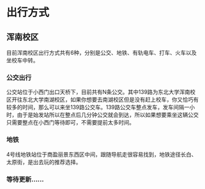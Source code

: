 # 出行方式
## 浑南校区
目前浑南校区出行方式共有6种，分别是公交、地铁、有轨电车、打车、火车以及坐校车中转。
### 公交出行
公交站位于小西门出口天桥下，目前共有N条公交。其中139路为东北大学浑南校区开往东北大学南湖校区，如果你想要去南湖校区但是没有赶上校车，你又恰巧有较多的时间，那么可以来坐139路公交车。139路公交车整点发车，发车间隔一小时，由于是始发站所以在整点后几分钟公交就会到达，所以如果想要乘坐这辆公交只需要整点在小西门等待即可，不需要提前太多时间。

### 地铁
4号线地铁站位于商盈丽景东西区中间，跟随导航走很容易找到，地铁途径长白、太原街，是出去玩的推荐选择。
<!-- ### 有轨电车
有轨电车站位于交通岗，也就是出西门向北侧（右手边）一直走，在交通岗可以看到三个站点，如图所示。其中1号站点为从浑南校区出发的站点，1号线、3号线、4号线均在此乘坐。2号、3号站点为从外面回来的站点，如果不知道怎么判断可以看站点等待区的铁轨，行驶方向是靠右侧行驶的。
 - 一号线：经由白塔交通岗前往兴隆大奥莱，如果要去奥体中心以及周边可以乘坐。
 - 四号线：前往二十一世纪大厦，附近有网红洗浴元气汤泉。
<p align="center">
  <img src="../assets/Tramway.png" alt="替代文本" width="400">
</p> -->
### 等待更新……
